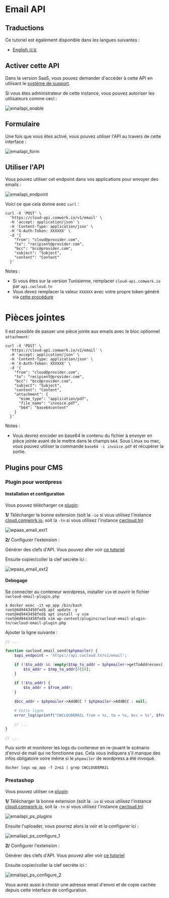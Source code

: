 # Email API

## Traductions

Ce tutoriel est également disponible dans les langues suivantes :
* [English 🇬🇧](../../../tutorials/emailapi.md)

## Activer cette API

Dans la version SaaS, vous pouvez demander d'accéder à cette API en utilisant le [système de support](./console/public/support.md).

Si vous êtes administrateur de cette instance, vous pouvez autoriser les utilisateurs comme ceci :

![emailapi_enable](../../../img/emailapi_enable.png)

## Formulaire

Une fois que vous êtes activé, vous pouvez utiliser l'API au travers de cette interface :

![emailapi_form](../../../img/emailapi_form.png)

## Utiliser l'API

Vous pouvez utiliser cet endpoint dans vos applications pour envoyer des emails :

![emailapi_endpoint](../../../img/emailapi_endpoint.png)

Voici ce que cela donne avec `curl` :

```shell
curl -X 'POST' \
  'https://cloud-api.comwork.io/v1/email' \
  -H 'accept: application/json' \
  -H 'Content-Type: application/json' \
  -H 'X-Auth-Token: XXXXXX' \
  -d '{
    "from": "cloud@provider.com",
    "to": "recipient@provider.com",
    "bcc": "bcc@provider.com",
    "subject": "Subject",
    "content": "Content"
  }'
```

Notes :
* Si vous êtes sur la version Tunisienne, remplacer `cloud-api.comwork.io` par `api.cwcloud.tn`
* Vous devez remplacer la valeur `XXXXXX` avec votre propre token généré via [cette procédure](./api/api_credentials.md)

# Pièces jointes

Il est possible de passer une pièce jointe aux emails avec le bloc optionnel `attachment`:

```shell
curl -X 'POST' \
  'https://cloud-api.comwork.io/v1/email' \
  -H 'accept: application/json' \
  -H 'Content-Type: application/json' \
  -H 'X-Auth-Token: XXXXXX' \
  -d '{
    "from": "cloud@provider.com",
    "to": "recipient@provider.com",
    "bcc": "bcc@provider.com",
    "subject": "Subject",
    "content": "Content",
    "attachment": {
      "mime_type": "application/pdf",
      "file_name": "invoice.pdf",
      "b64": "base64content"
    }
  }'
```

Notes :
* Vous devrez encoder en base64 le contenu du fichier à envoyer en pièce jointe avant de le mettre dans le champs `b64`. Sous Linux ou mac, vous pouvez utiliser la commande `base64 -i invoice.pdf` et récupérer la sortie.

## Plugins pour CMS

### Plugin pour wordpress

#### Installation et configuration

Vous pouvez télécharger ce [plugin](https://gitlab.comwork.io/oss/cwc/cwcloud-wordpress-email):

**1/** Télécharger la bonne extension (soit la `-io` si vous utilisez l'instance [cloud.comwork.io](https://cloud.comwork.io), soit la `-tn` si vous utilisez l'instance [cwcloud.tn](https://www.cwcloud.tn))

![wpaas_email_ext1](../../../img/wpaas_email_ext1.png)

**2/** Configurer l'extension :

Générer des clefs d'API. Vous pouvez aller voir [ce tutoriel](./api/api_credentials.md)

Ensuite copier/coller la clef secrète ici :

![wpaas_email_ext2](../../../img/wpaas_email_ext2.png)

#### Debogage

Se connecter au conteneur wordpress, installer `vim` et ouvrir le fichier `cwcloud-email-plugin.php`

```shell
$ docker exec -it wp_app /bin/bash
root@4d9443458fed$ apt update -y
root@4d9443458fed$ apt install -y vim
root@4d9443458fed$ vim wp-content/plugins/cwcloud-email-plugin-tn/cwcloud-email-plugin.php
```

Ajouter la ligne suivante :

```php
// ...

function cwcloud_email_send($phpmailer) {
    $api_endpoint = 'https://api.cwcloud.tn/v1/email';

    if (!$to_addr && !empty($tmp_to_addr = $phpmailer->getToAddresses()) && !empty($tmp_to_addr[0]) && $tmp_to_addr[0][0]) {
        $to_addr = $tmp_to_addr[0][0];
    }

    if (!$to_addr) {
        $to_addr = $from_addr;
    }

    $bcc_addr = $phpmailer->AddBCC ? $phpmailer->AddBCC : null;

    # Cette ligne
    error_log(sprintf("CWCLOUDEMAIL from = %s, to = %s, bcc = %s", $from_addr, $to_addr, $bcc_addr));

    // ...
}

// ...
```

Puis sortir et monitorer les logs du conteneur en re-jouant le scénario d'envoi de mail qui ne fonctionne pas. Cela vous indiquera s'il manque des infos obligatoire voire même si le `phpmailer` de wordpress a été invoqué.

```shell
docker logs wp_app -f 2>&1 | grep CWCLOUDEMAIL
```

### Prestashop

Vous pouvez utiliser ce [plugin](https://gitlab.comwork.io/oss/cwc/cwcloud-prestashop-email):

**1/** Télécharger la bonne extension (soit la `-io` si vous utilisez l'instance [cloud.comwork.io](https://cloud.comwork.io), soit la `-tn` si vous utilisez l'instance [cwcloud.tn](https://www.cwcloud.tn))

![emailapi_ps_plugins](../../../img/emailapi_ps_plugins.png)

Ensuite l'uploader, vous pourrez alors la voir et la configurer ici :

![emailapi_ps_configure_1](../../../img/emailapi_ps_configure_1.png)

**2/** Configurer l'extension :

Générer des clefs d'API. Vous pouvez aller voir [ce tutoriel](./api/api_credentials.md)

Ensuite copier/coller la clef secrète ici :

![emailapi_ps_configure_2](../../../img/emailapi_ps_configure_2.png)

Vous aurez aussi à choisir une adresse email d'envoi et de copie cachée depuis cette interface de configuration.
